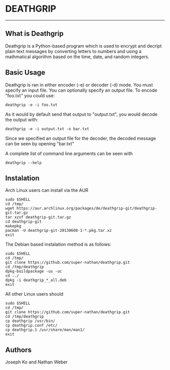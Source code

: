 DEATHGRIP
=========================
-------------------------


What is Deathgrip
-------------------------

Deathgrip is a Python-based program which is used to encrypt and decript plain text messages by converting letters to numbers and using a mathmatical algorithm based on the time, date, and random integers. 

 Basic Usage
-------------------------

Deathgrip is ran in either encoder (-e) or decoder (-d) mode. You must specify an input file. You can optionally specify an output file. To encode "foo.txt" you could use:

    deathgrip -e -i foo.txt

As it would by default send that output to "output.txt", you would decode the output with:

    deathgrip -e -i output.txt -o bar.txt

Since we specified an output file for the decoder, the decoded message can be seen by opening "bar.txt"
    
A complete list of command line arguments can be seen with 

	deathgrip --help
    

Instalation
--------------------------

Arch Linux users can install via the AUR

    sudo $SHELL
    cd /tmp/
    wget https://aur.archlinux.org/packages/de/deathgrip-git/deathgrip-git.tar.gz
    tar xzvf deathgrip-git.tar.gz
    cd deathgrip-git
    makepkg
    pacman -U deathgrip-git-20130608-1-*.pkg.tar.xz
    exit

The Debian based instalation method is as follows:

    sudo $SHELL
    cd /tmp/
    git clone https://github.com/super-nathan/deathgrip.git
    cd /tmp/deathgrip
    dpkg-buildpackage -us -uc
    cd ../
    dpkg -i deathgrip_*_all.deb
    exit
    
All other Linux users should
	
	sudo $SHELL
    cd /tmp/
    git clone https://github.com/super-nathan/deathgrip.git
    cd /tmp/deathgrip
    cp deathgrip /usr/bin/
    cp deathgrip.conf /etc/
    cp deathgrip.1 /usr/share/man/man1/
    exit

Authors
------------------------

Joseph Ko and Nathan Weber
